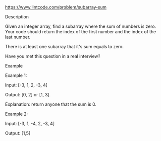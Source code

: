 https://www.lintcode.com/problem/subarray-sum

Description


Given an integer array, find a subarray where the sum of numbers is zero. Your code should return the index of the first number and the index of the last number.

There is at least one subarray that it's sum equals to zero.

Have you met this question in a real interview?  

Example

Example 1:

Input:  [-3, 1, 2, -3, 4]

Output: [0, 2] or [1, 3].

Explanation: return anyone that the sum is 0.

Example 2:

Input:  [-3, 1, -4, 2, -3, 4]

Output: [1,5]	
